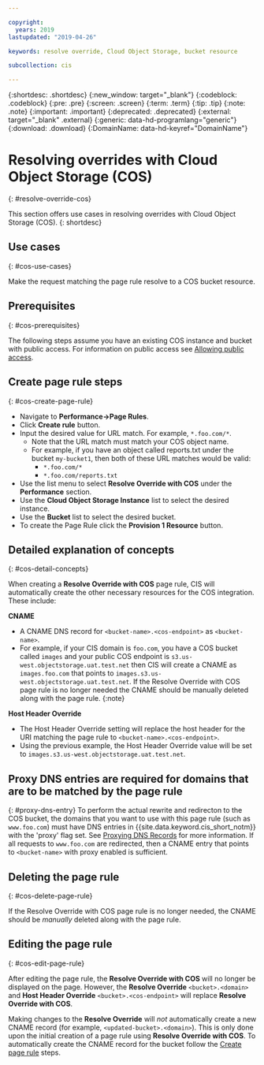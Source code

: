 ```yaml
---

copyright:
  years: 2019
lastupdated: "2019-04-26"

keywords: resolve override, Cloud Object Storage, bucket resource

subcollection: cis

---
```


{:shortdesc: .shortdesc}
{:new_window: target="_blank"}
{:codeblock: .codeblock}
{:pre: .pre}
{:screen: .screen}
{:term: .term}
{:tip: .tip}
{:note: .note}
{:important: .important}
{:deprecated: .deprecated}
{:external: target="_blank" .external}
{:generic: data-hd-programlang="generic"}
{:download: .download}
{:DomainName: data-hd-keyref="DomainName"}

# Resolving overrides with Cloud Object Storage (COS)
{: #resolve-override-cos}

This section offers use cases in resolving overrides with Cloud Object Storage (COS).
{: shortdesc}

## Use cases
{: #cos-use-cases}

Make the request matching the page rule resolve to a COS bucket resource.


## Prerequisites
{: #cos-prerequisites}

The following steps assume you have an existing COS instance and bucket with public access. For information on public access see [Allowing public access](/docs/cloud-object-storage?topic=cloud-object-storage-iam-public-access).


## Create page rule steps
{: #cos-create-page-rule}

* Navigate to **Performance->Page Rules**.
* Click **Create rule** button.
* Input the desired value for URL match. For example, `*.foo.com/*`.
  * Note that the URL match must match your COS object name.
  * For example, if you have an object called reports.txt under the bucket `my-bucket1`, then both of these URL matches would be valid:
    * `*.foo.com/*`
    * `*.foo.com/reports.txt`
* Use the list menu to select **Resolve Override with COS** under the **Performance** section.
* Use the **Cloud Object Storage Instance** list to select the desired instance.
* Use the **Bucket** list to select the desired bucket.
* To create the Page Rule click the **Provision 1 Resource** button.


## Detailed explanation of concepts
{: #cos-detail-concepts}

When creating a **Resolve Override with COS** page rule, CIS will automatically create the other necessary resources for the COS integration. These include:

**CNAME**
* A CNAME DNS record for `<bucket-name>.<cos-endpoint>` as `<bucket-name>`.
* For example, if your CIS domain is `foo.com`, you have a COS bucket called `images` and your public COS endpoint is `s3.us-west.objectstorage.uat.test.net` then CIS will create a CNAME as `images.foo.com` that points to `images.s3.us-west.objectstorage.uat.test.net`.
If the Resolve Override with COS page rule is no longer needed the CNAME should be manually deleted along with the page rule.
{:note}

**Host Header Override**
* The Host Header Override setting will replace the host header for the URI matching the page rule to `<bucket-name>.<cos-endpoint>`.
* Using the previous example, the Host Header Override value will be set to `images.s3.us-west.objectstorage.uat.test.net`.

## Proxy DNS entries are required for domains that are to be matched by the page rule
{: #proxy-dns-entry}
To perform the actual rewrite and redirecton to the COS bucket, the domains that you want to use with this page rule (such as `www.foo.com`) must have DNS entries in {{site.data.keyword.cis_short_notm}} with the 'proxy' flag set.  See [Proxying DNS Records](/docs/cis?topic=cis-dns-concepts#dns-concepts-proxying-dns-records) for more information.  If all requests to `www.foo.com` are redirected, then a CNAME entry that points to `<bucket-name>` with proxy enabled is sufficient.

## Deleting the page rule
{: #cos-delete-page-rule}

If the Resolve Override with COS page rule is no longer needed, the CNAME should be _manually_ deleted along with the page rule.


## Editing the page rule
{: #cos-edit-page-rule}

After editing the page rule, the **Resolve Override with COS** will no longer be displayed on the page. However, the **Resolve Override** `<bucket>.<domain>` and **Host Header Override** `<bucket>.<cos-endpoint>` will replace **Resolve Override with COS**.

Making changes to the **Resolve Override** will _not_ automatically create a new CNAME record (for example, `<updated-bucket>.<domain>`). This is only done upon the initial creation of a page rule using **Resolve Override with COS**. To automatically create the CNAME record for the bucket follow the [Create page rule](#cos-create-page-rule) steps.
